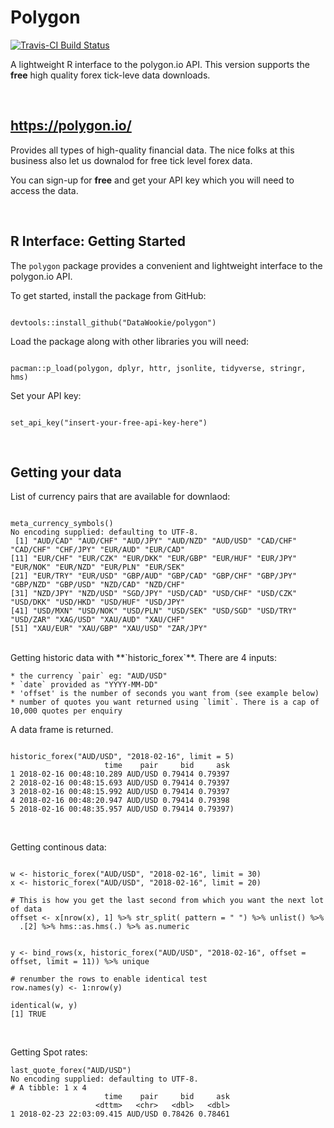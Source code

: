 # Polygon

[![Travis-CI Build Status](https://travis-ci.org/DataWookie/polygon.svg?branch=master)](https://travis-ci.org/DataWookie/polygon)

A lightweight R interface to the polygon.io API. This version supports the **free** high quality forex tick-leve data downloads. 

<br/>

## **<https://polygon.io/>**

Provides all types of high-quality financial data. The nice folks at this business also let us downalod for free tick level forex data.

You can sign-up for **free** and get your API key which you will need to access the data.

<br/>

## R Interface: Getting Started

The `polygon` package provides a convenient and lightweight interface to the polygon.io API.

To get started, install the package from GitHub:

```{r, eval=FALSE}

devtools::install_github("DataWookie/polygon")

```

Load the package along with other libraries you will need:

```{r, eval=FALSE}

pacman::p_load(polygon, dplyr, httr, jsonlite, tidyverse, stringr, hms)

```


Set your API key:

```{r, eval=FALSE}

set_api_key("insert-your-free-api-key-here")

```

<br/>

## Getting your data


List of currency pairs that are available for downlaod:

```{r, eval=FALSE}

meta_currency_symbols()
No encoding supplied: defaulting to UTF-8.
 [1] "AUD/CAD" "AUD/CHF" "AUD/JPY" "AUD/NZD" "AUD/USD" "CAD/CHF" "CAD/CHF" "CHF/JPY" "EUR/AUD" "EUR/CAD"
[11] "EUR/CHF" "EUR/CZK" "EUR/DKK" "EUR/GBP" "EUR/HUF" "EUR/JPY" "EUR/NOK" "EUR/NZD" "EUR/PLN" "EUR/SEK"
[21] "EUR/TRY" "EUR/USD" "GBP/AUD" "GBP/CAD" "GBP/CHF" "GBP/JPY" "GBP/NZD" "GBP/USD" "NZD/CAD" "NZD/CHF"
[31] "NZD/JPY" "NZD/USD" "SGD/JPY" "USD/CAD" "USD/CHF" "USD/CZK" "USD/DKK" "USD/HKD" "USD/HUF" "USD/JPY"
[41] "USD/MXN" "USD/NOK" "USD/PLN" "USD/SEK" "USD/SGD" "USD/TRY" "USD/ZAR" "XAG/USD" "XAU/AUD" "XAU/CHF"
[51] "XAU/EUR" "XAU/GBP" "XAU/USD" "ZAR/JPY"

```

<br/>
Getting historic data with **`historic_forex`**. There are 4 inputs:

    * the currency `pair` eg: "AUD/USD"
    * `date` provided as "YYYY-MM-DD"
    * 'offset' is the number of seconds you want from (see example below)
    * number of quotes you want returned using `limit`. There is a cap of 10,000 quotes per enquiry

A data frame is returned.
```{r, eval=FALSE}

historic_forex("AUD/USD", "2018-02-16", limit = 5)
                     time    pair     bid     ask
1 2018-02-16 00:48:10.289 AUD/USD 0.79414 0.79397
2 2018-02-16 00:48:15.693 AUD/USD 0.79414 0.79397
3 2018-02-16 00:48:15.992 AUD/USD 0.79414 0.79397
4 2018-02-16 00:48:20.947 AUD/USD 0.79414 0.79398
5 2018-02-16 00:48:35.957 AUD/USD 0.79414 0.79397)

```

<br/>

Getting continous data:

```{r, eval=FALSE}

w <- historic_forex("AUD/USD", "2018-02-16", limit = 30) 
x <- historic_forex("AUD/USD", "2018-02-16", limit = 20) 

# This is how you get the last second from which you want the next lot of data 
offset <- x[nrow(x), 1] %>% str_split( pattern = " ") %>% unlist() %>% 
  .[2] %>% hms::as.hms(.) %>% as.numeric 


y <- bind_rows(x, historic_forex("AUD/USD", "2018-02-16", offset = offset, limit = 11)) %>% unique 

# renumber the rows to enable identical test 
row.names(y) <- 1:nrow(y)

identical(w, y)
[1] TRUE

```

<br/>

Getting Spot rates:

```{r, eval=FALSE}
last_quote_forex("AUD/USD")
No encoding supplied: defaulting to UTF-8.
# A tibble: 1 x 4
                     time    pair     bid     ask
                   <dttm>   <chr>   <dbl>   <dbl>
1 2018-02-23 22:03:09.415 AUD/USD 0.78426 0.78461
```
